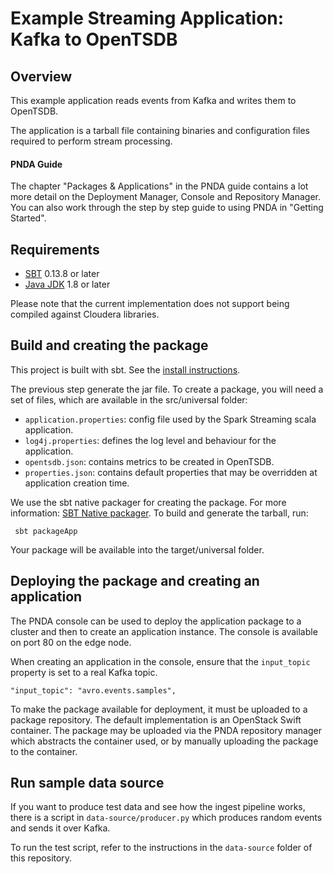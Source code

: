 # Example Streaming Application: Kafka to OpenTSDB

## Overview

This example application reads events from Kafka and writes them to OpenTSDB.

The application is a tarball file containing binaries and configuration files required to perform stream processing.

#### PNDA Guide

The chapter "Packages & Applications" in the PNDA guide contains a lot more detail on the Deployment Manager, Console and Repository Manager. You can also work through the step by step guide to using PNDA in "Getting Started".

## Requirements

* [SBT](http://www.scala-sbt.org/0.13/docs/Setup.html) 0.13.8 or later
* [Java JDK](https://docs.oracle.com/javase/8/docs/technotes/guides/install/install_overview.html) 1.8 or later

Please note that the current implementation does not support being compiled against Cloudera libraries.

## Build and creating the package
This project is built with sbt. See the [install instructions](http://www.scala-sbt.org/release/docs/Setup.html).

The previous step generate the jar file. To create a package, you will need a set of files, which are available in the src/universal folder:

- `application.properties`: config file used by the Spark Streaming scala application.
- `log4j.properties`: defines the log level and behaviour for the application.
- `opentsdb.json`: contains metrics to be created in OpenTSDB.
- `properties.json`: contains default properties that may be overridden at application creation time.

We use the sbt native packager for creating the package. For more information: [SBT Native packager](http://www.scala-sbt.org/sbt-native-packager/). To build and generate the tarball, run:

	 sbt packageApp

Your package will be available into the target/universal folder.

## Deploying the package and creating an application

The PNDA console can be used to deploy the application package to a cluster and then to create an application instance. The console is available on port 80 on the edge node.

When creating an application in the console, ensure that the `input_topic` property is set to a real Kafka topic.

```
"input_topic": "avro.events.samples",
```

To make the package available for deployment, it must be uploaded to a package repository. The default implementation is an OpenStack Swift container. The package may be uploaded via the PNDA repository manager which abstracts the container used, or by manually uploading the package to the container.

## Run sample data source

If you want to produce test data and see how the ingest pipeline works, there is a script in `data-source/producer.py` which produces random events and sends it over Kafka.

To run the test script, refer to the instructions in the `data-source` folder of this repository.
